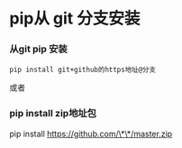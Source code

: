 # pip从 git 分支安装

### 从git pip 安装



`pip install git+github的https地址@分支`

或者 

### pip install zip地址包

pip install https://github.com/\*\*/master.zip 

